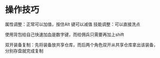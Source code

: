 # 操作技巧

属性调整：正常可以加值，按住Alt 键可以减值
技能调整：可以直接洗点

使用背包给自己快速加血是数字键，而给佣兵只需要再加上shift

双开装备复制：先将装备放共享仓库，而后两个角色双开从共享仓库拿出该装备，分别存盘就完成复制